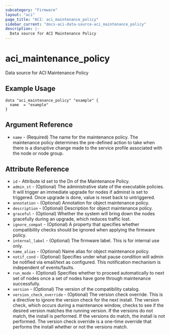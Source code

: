 ```yaml
---
subcategory: "Firmware"
layout: "aci"
page_title: "ACI: aci_maintenance_policy"
sidebar_current: "docs-aci-data-source-aci_maintenance_policy"
description: |-
  Data source for ACI Maintenance Policy
---
```


# aci_maintenance_policy

Data source for ACI Maintenance Policy

## Example Usage

```hcl
data "aci_maintenance_policy" "example" {
  name  = "example"
}
```

## Argument Reference

- `name` - (Required) The name for the maintenance policy. The maintenance policy determines the pre-defined action to take when there is a disruptive change made to the service profile associated with the node or node group.

## Attribute Reference

- `id` - Attribute id set to the Dn of the Maintenance Policy.
- `admin_st` - (Optional) The administrative state of the executable policies. It will trigger an immediate upgrade for nodes if adminst is set to triggered. Once upgrade is done, value is reset back to untriggered.
- `annotation` - (Optional) Annotation for object maintenance policy.
- `description` - (Optional) Description for object maintenance policy.
- `graceful` - (Optional) Whether the system will bring down the nodes gracefully during an upgrade, which reduces traffic lost.
- `ignore_compat` - (Optional) A property that specifies whether compatibility checks should be ignored when applying the firmware policy.
- `internal_label` - (Optional) The firmware label. This is for internal use only.
- `name_alias` - (Optional) Name alias for object maintenance policy.
- `notif_cond` - (Optional) Specifies under what pause condition will admin be notified via email/text as configured. This notification mechanism is independent of events/faults.
- `run_mode` - (Optional) Specifies whether to proceed automatically to next set of nodes once a set of nodes have gone through maintenance successfully.
- `version` - (Optional) The version of the compatibility catalog.
- `version_check_override` - (Optional) The version check override. This is a directive to ignore the version check for the next install. The version check, which occurs during a maintenance window, checks to see if the desired version matches the running version. If the versions do not match, the install is performed. If the versions do match, the install is not performed. The version check override is a one-time override that performs the install whether or not the versions match.
